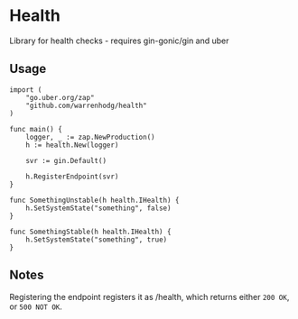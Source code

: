 # Health

Library for health checks - requires gin-gonic/gin and uber

## Usage

```
import (
    "go.uber.org/zap"
    "github.com/warrenhodg/health"
)

func main() {
    logger, _ := zap.NewProduction()
    h := health.New(logger)

    svr := gin.Default()

    h.RegisterEndpoint(svr)
}

func SomethingUnstable(h health.IHealth) {
    h.SetSystemState("something", false)
}

func SomethingStable(h health.IHealth) {
    h.SetSystemState("something", true)
}
```

## Notes

Registering the endpoint registers it as /health, which returns either `200 OK`, or `500 NOT OK`.